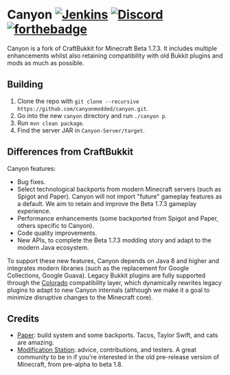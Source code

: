 # Canyon [![Jenkins](https://img.shields.io/jenkins/build/https/ci.canyonmodded.com/job/canyon)](https://ci.canyonmodded.com/job/canyon) [![Discord](https://img.shields.io/discord/627985817020923937)](https://discord.gg/hj5m5z3) [![forthebadge](https://forthebadge.com/images/badges/contains-technical-debt.svg)](https://forthebadge.com)

Canyon is a fork of CraftBukkit for Minecraft Beta 1.7.3. It includes multiple
enhancements whilst also retaining compatibility with old Bukkit plugins and
mods as much as possible.

## Building

1. Clone the repo with `git clone --recursive https://github.com/canyonmodded/canyon.git`.
2. Go into the new `canyon` directory and run `./canyon p`.
3. Run `mvn clean package`.
4. Find the server JAR in `Canyon-Server/target`.

## Differences from CraftBukkit

Canyon features:

* Bug fixes.
* Select technological backports from modern Minecraft servers (such as Spigot
  and Paper). Canyon will not import "future" gameplay features as a default.
  We aim to retain and improve the Beta 1.7.3 gameplay experience.
* Performance enhancements (some backported from Spigot and Paper, others specific
  to Canyon).
* Code quality improvements.
* New APIs, to complete the Beta 1.7.3 modding story and adapt to the modern
  Java ecosystem.

To support these new features, Canyon depends on Java 8 and higher and integrates
modern libraries (such as the replacement for Google Collections, Google Guava).
Legacy Bukkit plugins are fully supported through the [Colorado](https://github.com/canyonmodded/colorado)
compatibility layer, which dynamically rewrites legacy plugins to adapt to new
Canyon internals (although we make it a goal to minimize disruptive changes to
the Minecraft core).

## Credits

* [Paper](https://papermc.io/): build system and some backports. Tacos, Taylor
  Swift, and cats are amazing.
* [Modification Station](https://discord.gg/Q2VguhU): advice, contributions,
  and testers. A great community to be in if you're interested in the old
  pre-release version of Minecraft, from pre-alpha to beta 1.8.
